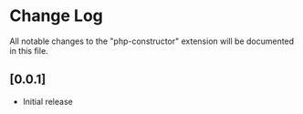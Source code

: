# Change Log
All notable changes to the "php-constructor" extension will be documented in this file.

## [0.0.1]
- Initial release
